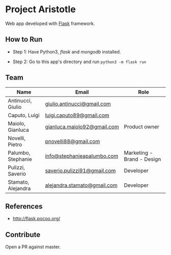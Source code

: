 # Project Aristotle

Web app developed with [Flask](http://flask.pocoo.org/) framework. 

## How to Run

- Step 1: Have Python3, *flask* and *mongodb* installed.

- Step 2: Go to this app's directory and run `python3 -m flask run`

## Team

| Name          | Email | Role |
| ------------- | ------------- | ------------- |
| Antinucci, Giulio | giulio.antinucci@gmail.com ||
| Caputo, Luigi | luigi.caputo89@gmail.com ||
| Maiolo, Gianluca | gianluca.maiolo92@gmail.com | Product owner |
| Novelli, Pietro | pnovelli88@gmail.com ||
| Palumbo, Stephanie | info@stephanieapalumbo.com | Marketing - Brand - Design |
| Pulizzi, Saverio | saverio.pulizzi91@gmail.com | Developer |
| Stamato, Alejandra | alejandra.stamato@gmail.com | Developer |

## References

- http://flask.pocoo.org/


## Contribute
Open a PR against master.